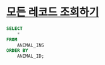# [모든 레코드 조회하기](https://programmers.co.kr/learn/courses/30/lessons/59034)

```sql
SELECT
    *
FROM
    ANIMAL_INS
ORDER BY
    ANIMAL_ID;
```
